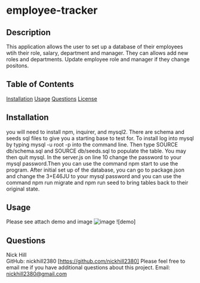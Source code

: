 
  
# employee-tracker  

                
                
## Description

This application allows the user to set up a database of their employees wtih their role, salary, department and manager. They can allows add new roles and departments. Update employee role and manager if they change positons.

## Table of Contents

[Installation](#installation)
[Usage](#usage)
[Questions](#questions)
[License](#license)

## Installation

you will need to install npm, inquirer, and mysql2. There are schema and seeds sql files to give you a starting base to test for. To install log into mysql by typing mysql -u root -p into the command line. Then type SOURCE db/schema.sql and SOURCE db/seeds.sql to populate the table. You may then quit mysql. In the server.js on line 10 change the password to your mysql password.Then you can use the command npm start to use the program. After initial set up of the database, you can go to package.json and change the 3+E46JU to your mysql password and you can use the command npm run migrate and npm run seed to bring tables back to their original state. 

## Usage

Please see attach demo and image
![image](https://user-images.githubusercontent.com/71850826/105640633-169fdb80-5e4d-11eb-8443-cddec591f782.png)
![demo]

## Questions

Nick Hill  
GitHub: nickhill2380 [https://github.com/nickhill2380]
Please feel free to email me if you have additional questions about this project.
Email: <nickhill2380@gmail.com>



